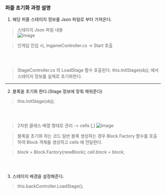 ### 퍼즐 초기화 과정 설명

1. 해당 퍼즐 스테이지 정보를 Json 파일로 부터 가져온다.   

> 스테이지 Json 파일 내용   
![image](https://github.com/user-attachments/assets/1c6580ad-d61b-4f50-a9c2-0fc3a68c15aa)


> 인게임 진입 시, IngameController.cs -> Start 호출
<pre>
  <script>
    string json = String.Empty;
    if (File.Exists(stageFilePath))
    {
        json = System.IO.File.ReadAllText(stageFilePath);
    }
    else
    {
        json = Resources.Load<TextAsset>(stageFilePath).text;
    }

    JObject obj = JObject.Parse(json);
    BaseController.stageController.LoadStage(obj);
  </script>
</pre>

> StageController.cs 의 LoadStage 함수 호출된다.
> this.InitStage(obj); 에서 스테이지 정보를 실제로 초기화한다.

--- 
2. 블록을 초기화 한다.(Stage 정보에 맞춰 채워준다)   
> this.InitStage(obj);

<pre>
  <script>
    this.Clear();
    this.stage.Clear();
    this.stage.FromJObject(obj);
    this.InitOffset();
    this.InitStage(obj);
  </script>
</pre>

> 2차원 클래스 배열 형태로 관리 -> cells [,]
![image](https://github.com/user-attachments/assets/d2610bda-8fe0-42b7-aed4-0d53123eb7fc)

> 블록을 초기화 하는 코드
> 일반 블록 생성하는 경우 Block.Factory 함수를 호출하여 Block 객체를 생성하고 cells 에 전달한다.

> block = Block.Factory(newBlock);
> cell.block = block;

<pre>
  <script>
     for (int r = 0; r < this.stage.rowCount; r++)
            for (int c = 0; c < this.stage.colCount; c++) {
                Cell cell = this.stage.cells[r, c];
                // 메인블록을 넣어주고
                Block block = cell.block;
                if (null != block) {
                    if (BlockType.Random == block.type) {
                        if (this.stage.components.ContainsKey(block.componentName)) {
                            List<Block> blocks = this.stage.components[block.componentName];
                            Block newBlock = blocks[random.Next(0, blocks.Count)];
                            if (BlockType.None != newBlock.type && BlockType.Invalid != newBlock.type) {
                                block = Block.Factory(newBlock);
                                cell.block = block;
                                BlockController.Create(block, r, c);
                            } else {
                                block = null;
                                cell.block = null;
                            }
                        } else {
                            this.Clear();
                            throw new Exception("랜덤 블록 생성의 컴포넌트가 없습니다(" + block.componentName + ").");
                        }
                    }

                  ... 중략 ...
            }
        // 백판 깔아주고
        this.backController.LoadStage();
        // 데쉬보드 업데이트 하고
        this.UpdateDashboard();
  </script>
</pre>

3. 스테이지 배경을 설정해준다.
> this.backController.LoadStage();

<pre>
  <script>
    public void LoadStage()
    {
        for (int r = -1; r < stage.rowCount + 1; r++)
        {
            for (int c = -1; c < stage.colCount + 1; c++) {
                string filename = IsAlivedCell(this.stage, r, c)
                    ? "111-111-111"
                    : GetBackFilename(this.stage, r, c);
                if (null != filename) {
                    GameObject prefabObject = Instantiate(this.backPrefab, this.transform);
                    prefabObject.name = "T" + r + "x" + c;
                    prefabObject.GetComponent<SpriteRenderer>().sprite = Resources.Load("Tiles/Backgrounds/110/" + filename, typeof(Sprite)) as Sprite;
                    prefabObject.transform.localPosition = GetPositionByMatrix(r, c);
                }
            }
        }
    }
  </script>
</pre>
